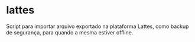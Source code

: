 # lattes
Script para importar arquivo exportado na plataforma Lattes, como backup de segurança, para quando a mesma estiver offline.
